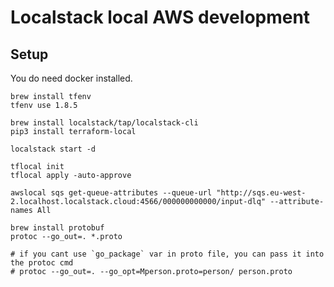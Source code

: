 # Localstack local AWS development

## Setup

You do need docker installed.

```shell
brew install tfenv
tfenv use 1.8.5

brew install localstack/tap/localstack-cli
pip3 install terraform-local
```

```shell
localstack start -d
```

```shell
tflocal init
tflocal apply -auto-approve 
```

```shell
awslocal sqs get-queue-attributes --queue-url "http://sqs.eu-west-2.localhost.localstack.cloud:4566/000000000000/input-dlq" --attribute-names All
```

```shell
brew install protobuf
protoc --go_out=. *.proto

# if you cant use `go_package` var in proto file, you can pass it into the protoc cmd
# protoc --go_out=. --go_opt=Mperson.proto=person/ person.proto 
```

